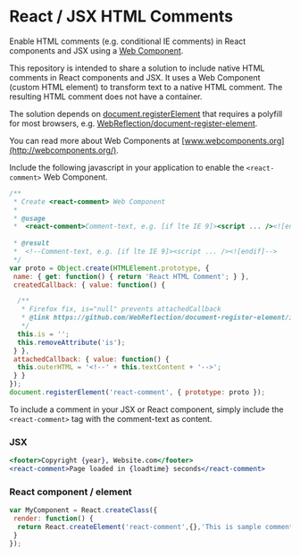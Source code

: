 # React / JSX HTML Comments
Enable HTML comments (e.g. conditional IE comments) in React components and JSX using a [Web Component](https://developer.mozilla.org/en-US/docs/Web/Web_Components).

This repository is intended to share a solution to include native HTML comments in React components and JSX. It uses a Web Component (custom HTML element) to transform text to a native HTML comment. The resulting HTML comment does not have a container.

The solution depends on [document.registerElement](https://developer.mozilla.org/en-US/docs/Web/API/Document/registerElement) that requires a polyfill for most browsers, e.g. [WebReflection/document-register-element](https://github.com/WebReflection/document-register-element).

You can read more about Web Components at [www.webcomponents.org](http://webcomponents.org/).

Include the following javascript in your application to enable the `<react-comment>` Web Component.

```javascript
/**
 * Create <react-comment> Web Component
 *
 * @usage
 *  <react-comment>Comment-text, e.g. [if lte IE 9]><script ... /><![endif]</react-comment>
 
 * @result
 *  <!--Comment-text, e.g. [if lte IE 9]><script ... /><![endif]-->
 */
var proto = Object.create(HTMLElement.prototype, {
 name: { get: function() { return 'React HTML Comment'; } },
 createdCallback: { value: function() {

  /**
   * Firefox fix, is="null" prevents attachedCallback
   * @link https://github.com/WebReflection/document-register-element/issues/22
   */
  this.is = '';
  this.removeAttribute('is');
 } },
 attachedCallback: { value: function() {
  this.outerHTML = '<!--' + this.textContent + '-->';
 } }
});
document.registerElement('react-comment', { prototype: proto });
```

To include a comment in your JSX or React component, simply include the `<react-comment>` tag with the comment-text as content.
### JSX
```jsx
<footer>Copyright {year}, Website.com</footer>
<react-comment>Page loaded in {loadtime} seconds</react-comment>
```

### React component / element
```javascript
var MyComponent = React.createClass({
 render: function() {
  return React.createElement('react-comment',{},'This is sample comment text.');
 }
});
```
